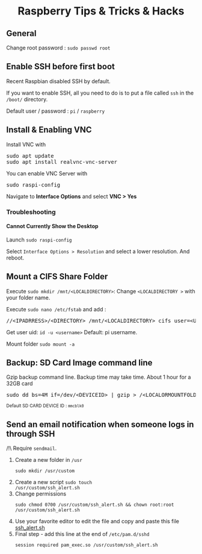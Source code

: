 <div align="center">
    <h1>Raspberry Tips & Tricks & Hacks</h1>
</div>

## General ##

Change root password : <code>sudo passwd root</code>

## Enable SSH before first boot

Recent Raspbian disabled SSH by default.

If you want to enable SSH, all you need to do is to put a file called <code>ssh</code> in the <code>/boot/</code> directory.

Default user / password : <code>pi</code> / <code>raspberry</code>

## Install & Enabling VNC

Install VNC with
<pre>
sudo apt update
sudo apt install realvnc-vnc-server
</pre>

You can enable VNC Server with
<pre>sudo raspi-config</pre>

Navigate to <strong>Interface Options</strong> and select <strong>VNC > Yes</strong>

### Troubleshooting ###

#### Cannot Currently Show the Desktop ####
Launch <code>sudo raspi-config</code>

Select <code>Interface Options > Resolution</code> and select a lower resolution. And reboot.

## Mount a CIFS Share Folder

Execute <code>sudo mkdir /mnt/&lt;LOCALDIRECTORY></code>: Change <code>&lt;LOCALDIRECTORY ></code> with your folder name.

Execute <code>sudo nano /etc/fstab</code> and add :

<pre>
//&lt;IPADRRESS>/&lt;DIRECTORY> /mnt/&lt;LOCALDIRECTORY> cifs user=&lt;USERNAME>,pass=&lt;PASSWORD>,uid=&lt;UID>,x-systemd.automount 0 0
</pre>

Get user uid: <code>id -u &lt;username></code> Default: pi username.

Mount folder <code>sudo mount -a</code>

## Backup:  SD Card Image command line

Gzip backup command line. Backup time may take time. About 1 hour for a 32GB card

<pre>sudo dd bs=4M if=/dev/&lt;DEVICEID> | gzip > /&lt;LOCALORMOUNTFOLDER>/&lt;BACKUPNAME>.img.gz
</pre>

<small>Default SD CARD DEVICE ID : <code>mmcblk0</code></small>

## Send an email notification when someone logs in through SSH

/!\ Require <code>sendmail</code>.

1. Create a new folder in <code>/usr</code>
    ```
    sudo mkdir /usr/custom
    ```
2. Create a new script <code>sudo touch /usr/custom/ssh_alert.sh</code>
3. Change permissions 
    ```
    sudo chmod 0700 /usr/custom/ssh_alert.sh && chown root:root /usr/custom/ssh_alert.sh
    ```
4. Use your favorite editor to edit the file and copy and paste this file [ssh_alert.sh](scripts/ssh_alert.sh)
5. Final step - add this line at the end of <code>/etc/pam.d/sshd</code>
   ```
   session required pam_exec.so /usr/custom/ssh_alert.sh
   ```

